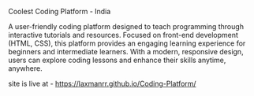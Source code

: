 Coolest Coding Platform - India


A user-friendly coding platform designed to teach programming through interactive tutorials and resources. Focused on front-end development (HTML, CSS), this platform provides an engaging learning experience for beginners and intermediate learners. With a modern, responsive design, users can explore coding lessons and enhance their skills anytime, anywhere.

site is live at -  https://laxmanrr.github.io/Coding-Platform/
